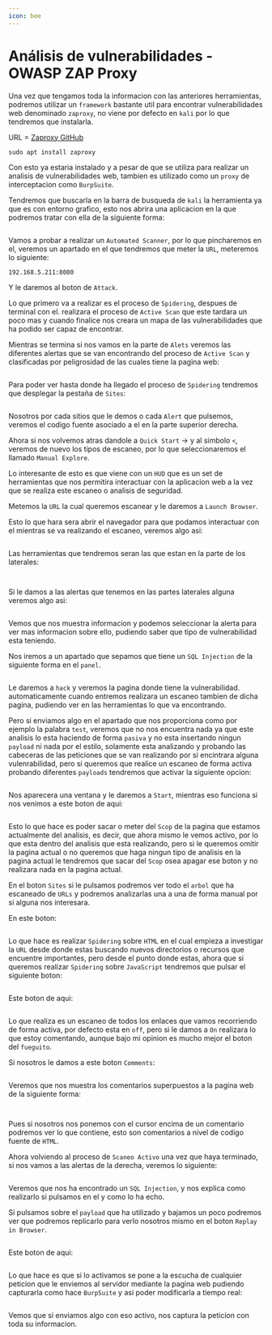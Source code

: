 ```yaml
---
icon: bee
---
```


# Análisis de vulnerabilidades - OWASP ZAP Proxy

Una vez que tengamos toda la informacion con las anteriores herramientas, podremos utilizar un `framework` bastante util para encontrar vulnerabilidades web denominado `zaproxy`, no viene por defecto en `kali` por lo que tendremos que instalarla.

URL = [Zaproxy GitHub](https://github.com/zaproxy/zaproxy)

```shell
sudo apt install zaproxy
```

Con esto ya estaria instalado y a pesar de que se utiliza para realizar un analisis de vulnerabilidades web, tambien es utilizado como un `proxy` de interceptacion como `BurpSuite`.

Tendremos que buscarla en la barra de busqueda de `kali` la herramienta ya que es con entorno grafico, esto nos abrira una aplicacion en la que podremos tratar con ella de la siguiente forma:

<figure><img src="../../../.gitbook/assets/image (185).png" alt=""><figcaption></figcaption></figure>

Vamos a probar a realizar un `Automated Scanner`, por lo que pincharemos en el, veremos un apartado en el que tendremos que meter la `URL`, meteremos lo siguiente:

```
192.168.5.211:8080
```

Y le daremos al boton de `Attack`.

Lo que primero va a realizar es el proceso de `Spidering`, despues de terminal con el. realizara el proceso de `Active Scan` que este tardara un poco mas y cuando finalice nos creara un mapa de las vulnerabilidades que ha podido ser capaz de encontrar.

Mientras se termina si nos vamos en la parte de `Alets` veremos las diferentes alertas que se van encontrando del proceso de `Active Scan` y clasificadas por peligrosidad de las cuales tiene la pagina web:

<figure><img src="../../../.gitbook/assets/image (186).png" alt=""><figcaption></figcaption></figure>

Para poder ver hasta donde ha llegado el proceso de `Spidering` tendremos que desplegar la pestaña de `Sites`:

<figure><img src="../../../.gitbook/assets/image (187).png" alt=""><figcaption></figcaption></figure>

Nosotros por cada sitios que le demos o cada `Alert` que pulsemos, veremos el codigo fuente asociado a el en la parte superior derecha.

Ahora si nos volvemos atras dandole a `Quick Start` -> y al simbolo `<`, veremos de nuevo los tipos de escaneo, por lo que seleccionaremos el llamado `Manual Explore`.

Lo interesante de esto es que viene con un `HUD` que es un set de herramientas que nos permitira interactuar con la aplicacion web a la vez que se realiza este escaneo o analisis de seguridad.

Metemos la `URL` la cual queremos escanear y le daremos a `Launch Browser`.

Esto lo que hara sera abrir el navegador para que podamos interactuar con el mientras se va realizando el escaneo, veremos algo asi:

<figure><img src="../../../.gitbook/assets/image (188).png" alt=""><figcaption></figcaption></figure>

Las herramientas que tendremos seran las que estan en la parte de los laterales:

<figure><img src="../../../.gitbook/assets/image (189).png" alt=""><figcaption></figcaption></figure>

<figure><img src="../../../.gitbook/assets/image (190).png" alt=""><figcaption></figcaption></figure>

Si le damos a las alertas que tenemos en las partes laterales alguna veremos algo asi:

<figure><img src="../../../.gitbook/assets/image (191).png" alt=""><figcaption></figcaption></figure>

Vemos que nos muestra informacion y podemos seleccionar la alerta para ver mas informacion sobre ello, pudiendo saber que tipo de vulnerabilidad esta teniendo.

Nos iremos a un apartado que sepamos que tiene un `SQL Injection` de la siguiente forma en el `panel`.

<figure><img src="../../../.gitbook/assets/image (192).png" alt=""><figcaption></figcaption></figure>

Le daremos a `hack` y veremos la pagina donde tiene la vulnerabilidad. automaticamente cuando entremos realizara un escaneo tambien de dicha pagina, pudiendo ver en las herramientas lo que va encontrando.

Pero si enviamos algo en el apartado que nos proporciona como por ejemplo la palabra `test`, veremos que no nos encuentra nada ya que este analisis lo esta haciendo de forma `pasiva` y no esta insertando ningun `payload` ni nada por el estilo, solamente esta analizando y probando las cabeceras de las peticiones que se van realizando por si encintrara alguna vulenrabilidad, pero si queremos que realice un escaneo de forma activa probando diferentes `payloads` tendremos que activar la siguiente opcion:

<figure><img src="../../../.gitbook/assets/image (193).png" alt=""><figcaption></figcaption></figure>

Nos aparecera una ventana y le daremos a `Start`, mientras eso funciona si nos venimos a este boton de aqui:

<figure><img src="../../../.gitbook/assets/image (194).png" alt=""><figcaption></figcaption></figure>

Esto lo que hace es poder sacar o meter del `Scop` de la pagina que estamos actualmente del analisis, es decir, que ahora mismo le vemos activo, por lo que esta dentro del analisis que esta realizando, pero si le queremos omitir la pagina actual o no queremos que haga ningun tipo de analisis en la pagina actual le tendremos que sacar del `Scop` osea apagar ese boton y no realizara nada en la pagina actual.

En el boton `Sites` si le pulsamos podremos ver todo el `arbol` que ha escaneado de `URLs` y podremos analizarlas una a una de forma manual por si alguna nos interesara.

En este boton:

<figure><img src="../../../.gitbook/assets/image (195).png" alt=""><figcaption></figcaption></figure>

Lo que hace es realizar `Spidering` sobre `HTML` en el cual empieza a investigar la `URL` desde donde estas buscando nuevos directorios o recursos que encuentre importantes, pero desde el punto donde estas, ahora que si queremos realizar `Spidering` sobre `JavaScript` tendremos que pulsar el siguiente boton:

<figure><img src="../../../.gitbook/assets/image (196).png" alt=""><figcaption></figcaption></figure>

Este boton de aqui:

<figure><img src="../../../.gitbook/assets/image (197).png" alt=""><figcaption></figcaption></figure>

Lo que realiza es un escaneo de todos los enlaces que vamos recorriendo de forma activa, por defecto esta en `off`, pero si le damos a `On` realizara lo que estoy comentando, aunque bajo mi opinion es mucho mejor el boton del `fueguito`.

Si nosotros le damos a este boton `Comments`:

<figure><img src="../../../.gitbook/assets/image (198).png" alt=""><figcaption></figcaption></figure>

Veremos que nos muestra los comentarios superpuestos a la pagina web de la siguiente forma:

<figure><img src="../../../.gitbook/assets/image (199).png" alt=""><figcaption></figcaption></figure>

<figure><img src="../../../.gitbook/assets/image (200).png" alt=""><figcaption></figcaption></figure>

Pues si nosotros nos ponemos con el cursor encima de un comentario podremos ver lo que contiene, esto son comentarios a nivel de codigo fuente de `HTML`.

Ahora volviendo al proceso de `Scaneo Activo` una vez que haya terminado, si nos vamos a las alertas de la derecha, veremos lo siguiente:

<figure><img src="../../../.gitbook/assets/image (201).png" alt=""><figcaption></figcaption></figure>

Veremos que nos ha encontrado un `SQL Injection`, y nos explica como realizarlo si pulsamos en el y como lo ha echo.

Si pulsamos sobre el `payload` que ha utilizado y bajamos un poco podremos ver que podremos replicarlo para verlo nosotros mismo en el boton `Replay in Browser`.

<figure><img src="../../../.gitbook/assets/image (202).png" alt=""><figcaption></figcaption></figure>

Este boton de aqui:

<figure><img src="../../../.gitbook/assets/image (203).png" alt=""><figcaption></figcaption></figure>

Lo que hace es que si lo activamos se pone a la escucha de cualquier peticion que le enviemos al servidor mediante la pagina web pudiendo capturarla como hace `BurpSuite` y asi poder modificarla a tiempo real:

<figure><img src="../../../.gitbook/assets/image (204).png" alt=""><figcaption></figcaption></figure>

Vemos que si enviamos algo con eso activo, nos captura la peticion con toda su informacion.
